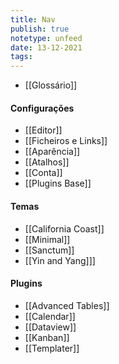 ```yaml
---
title: Nav
publish: true
notetype: unfeed
date: 13-12-2021
tags: 
---
```


- [[Glossário]]

#### Configurações
- [[Editor]]
- [[Ficheiros e Links]]
- [[Aparência]]
- [[Atalhos]]
- [[Conta]]
- [[Plugins Base]]

#### Temas
- [[California Coast]]
- [[Minimal]]
- [[Sanctum]]
- [[Yin and Yang]]]

#### Plugins
- [[Advanced Tables]]
- [[Calendar]]
- [[Dataview]]
- [[Kanban]]
- [[Templater]]

